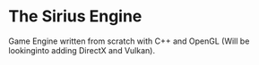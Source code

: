 # The Sirius Engine
 Game Engine written from scratch with C++ and OpenGL (Will be lookinginto adding DirectX and Vulkan).
